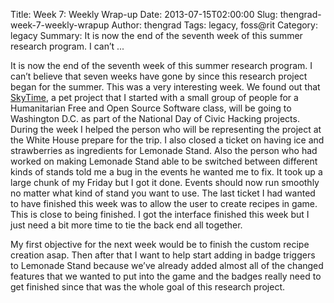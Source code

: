 Title: Week 7: Weekly Wrap-up
Date: 2013-07-15T02:00:00
Slug: thengrad-week-7-weekly-wrapup
Author: thengrad
Tags: legacy, foss@rit
Category: legacy
Summary: It is now the end of the seventh week of this summer research program. I can’t ... 

It is now the end of the seventh week of this summer research program. I can’t
believe that seven weeks have gone by since this research project began for
the summer. This was a very interesting week. We found out that
[SkyTime](http://www.playskytime.com), a pet project that I started with a
small group of people for a Humanitarian Free and Open Source Software class,
will be going to Washington D.C. as part of the National Day of Civic Hacking
projects. During the week I helped the person who will be representing the
project at the White House prepare for the trip. I also closed a ticket on
having ice and strawberries as ingredients for Lemonade Stand. Also the person
who had worked on making Lemonade Stand able to be switched between different
kinds of stands told me a bug in the events he wanted me to fix. It took up a
large chunk of my Friday but I got it done. Events should now run smoothly no
matter what kind of stand you want to use. The last ticket I had wanted to
have finished this week was to allow the user to create recipes in game. This
is close to being finished. I got the interface finished this week but I just
need a bit more time to tie the back end all together.

My first objective for the next week would be to finish the custom recipe
creation asap. Then after that I want to help start adding in badge triggers
to Lemonade Stand because we’ve already added almost all of the changed
features that we wanted to put into the game and the badges really need to get
finished since that was the whole goal of this research project.

